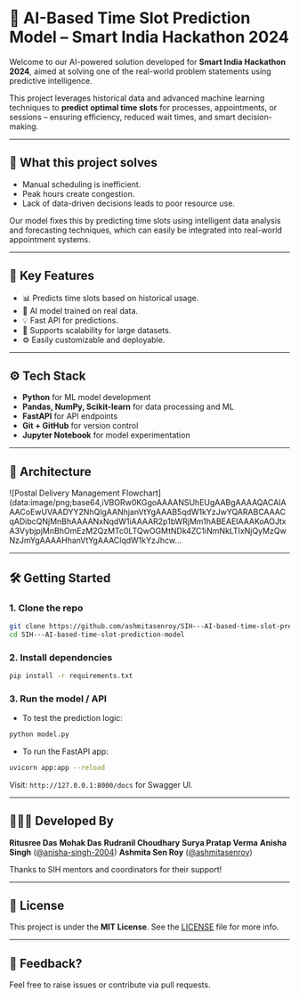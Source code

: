 
# 🎯 AI-Based Time Slot Prediction Model – Smart India Hackathon 2024

Welcome to our AI-powered solution developed for **Smart India Hackathon 2024**, aimed at solving one of the real-world problem statements using predictive intelligence.

This project leverages historical data and advanced machine learning techniques to **predict optimal time slots** for processes, appointments, or sessions – ensuring efficiency, reduced wait times, and smart decision-making.

---

## 🚀 What this project solves

- Manual scheduling is inefficient.
- Peak hours create congestion.
- Lack of data-driven decisions leads to poor resource use.

Our model fixes this by predicting time slots using intelligent data analysis and forecasting techniques, which can easily be integrated into real-world appointment systems.

---

## 🧩 Key Features

- 📊 Predicts time slots based on historical usage.
- 🤖 AI model trained on real data.
- 💡 Fast API for predictions.
- 🧠 Supports scalability for large datasets.
- ⚙️ Easily customizable and deployable.

---

## ⚙️ Tech Stack

- **Python** for ML model development
- **Pandas, NumPy, Scikit-learn** for data processing and ML
- **FastAPI** for API endpoints
- **Git + GitHub** for version control
- **Jupyter Notebook** for model experimentation

---

## 🧠 Architecture

![Postal Delivery Management Flowchart](data:image/png;base64,iVBORw0KGgoAAAANSUhEUgAABgAAAAQACAIAAACoEwUVAADYY2NhQlgAANhjanVtYgAAAB5qdW1kYzJwYQARABCAAACqADibcQNjMnBhAAAANxNqdW1iAAAAR2p1bWRjMm1hABEAEIAAAKoAOJtxA3VybjpjMnBhOmEzM2QzMTc0LTQwOGMtNDk4ZC1iNmNkLTIxNjQyMzQwNzJmYgAAAAHhanVtYgAAAClqdW1kYzJhcw...

---

## 🛠️ Getting Started

### 1. Clone the repo

```bash
git clone https://github.com/ashmitasenroy/SIH---AI-based-time-slot-prediction-model.git
cd SIH---AI-based-time-slot-prediction-model
````

### 2. Install dependencies

```bash
pip install -r requirements.txt
```

### 3. Run the model / API

* To test the prediction logic:

```bash
python model.py
```

* To run the FastAPI app:

```bash
uvicorn app:app --reload
```

Visit: `http://127.0.0.1:8000/docs` for Swagger UI.

---

## 👩🏻‍💻 Developed By

 **Ritusree Das** 
 **Mohak Das** 
 **Rudranil Choudhary** 
 **Surya Pratap Verma** 
 **Anisha Singh** ([@anisha-singh-2004](https://github.com/anisha-singh-2004))
 **Ashmita Sen Roy** ([@ashmitasenroy](https://github.com/ashmitasenroy))
 

    
  

Thanks to SIH mentors and coordinators for their support!

---

## 📄 License

This project is under the **MIT License**. See the [LICENSE](LICENSE) file for more info.

---

## 💬 Feedback?

Feel free to raise issues or contribute via pull requests.

